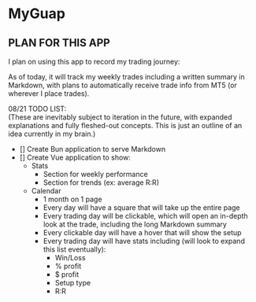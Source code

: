 # MyGuap

## PLAN FOR THIS APP

I plan on using this app to record my trading journey:

As of today, it will track my weekly trades including a written summary in Markdown, with plans to automatically receive trade info from MT5 (or wherever I place trades).

08/21 TODO LIST:  
(These are inevitably subject to iteration in the future, with expanded explanations and fully fleshed-out concepts. This is just an outline of an idea currently in my brain.)

- [] Create Bun application to serve Markdown
- [] Create Vue application to show:
  - Stats
    - Section for weekly performance
    - Section for trends (ex: average R:R)
  - Calendar
    - 1 month on 1 page
    - Every day will have a square that will take up the entire page
    - Every trading day will be clickable, which will open an in-depth look at the trade, including the long Markdown summary
    - Every clickable day will have a hover that will show the setup
    - Every trading day will have stats including (will look to expand this list eventually):
      - Win/Loss
      - % profit
      - $ profit
      - Setup type
      - R:R

